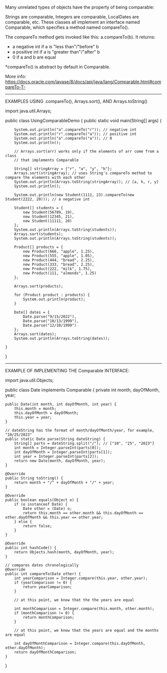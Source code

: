 Many unrelated types of objects have the property of being comparable:

Strings are comparable, Integers are comparable, LocalDates are comparable, etc.
These classes all implement an interface named Comparable, which specifies a method named compareTo().

The compareTo method gets invoked like this: a.compareTo(b). It returns:
- a negative int if a is "less than"/"before" b
- a positive int if a is "greater than"/"after" b
- 0 if a and b are equal

*compareTo() is abstract by default in Comparable.

More info:
https://docs.oracle.com/javase/8/docs/api/java/lang/Comparable.html#compareTo-T- 


***********************************************************************************************


EXAMPLES USING .compareTo(), Arrays.sort(), AND Arrays.toString()


import java.util.Arrays;

public class UsingComparableDemo {
    public static void main(String[] args) {

        System.out.println("a".compareTo("r")); // negative int
        System.out.println("r".compareTo("a")); // positive int
        System.out.println("a".compareTo("a")); // 0
        System.out.println();

        // Arrays.sort(arr) works only if the elements of arr come from a class
        // that implements Comparable

        String[] stringArray = {"r", "a", "y", "h"};
        Arrays.sort(stringArray); // uses String's compareTo method to compare the elements with each other
        System.out.println(Arrays.toString(stringArray)); // [a, h, r, y]
        System.out.println();

        System.out.println(new Student(1111, 23).compareTo(new Student(2222, 20))); // a negative int

        Student[] students = {
            new Student(56789, 19),
            new Student(12345, 21),
            new Student(11111, 20)
        };
        System.out.println(Arrays.toString(students));
        Arrays.sort(students);
        System.out.println(Arrays.toString(students));

        Product[] products = {
            new Product(666, "apple", 1.25),
            new Product(555, "apple", 1.05),
            new Product(444, "bread", 2.25),
            new Product(333, "bread", 2.25),
            new Product(222, "milk", 1.75),
            new Product(111, "almonds", 1.25)
        };

        Arrays.sort(products);

        for (Product product : products) {
            System.out.println(product);
        }

        Date[] dates = {
            Date.parse("9/15/2022"),
            Date.parse("10/13/1999"),
            Date.parse("12/10/1999")
        };
        Arrays.sort(dates);
        System.out.println(Arrays.toString(dates));

    }
}


***********************************************************************************************


EXAMPLE OF IMPLEMENTING THE Comparable INTERFACE:


import java.util.Objects;

public class Date implements Comparable<Date> {
    private int month, dayOfMonth, year;

    public Date(int month, int dayOfMonth, int year) {
        this.month = month;
        this.dayOfMonth = dayOfMonth;
        this.year = year;
    }

    // dateString has the format of month/dayOfMonth/year, for example, "10/25/2023"
    public static Date parse(String dateString) {
        String[] parts = dateString.split("/"); // ["10", "25", "2023"]
        int month = Integer.parseInt(parts[0]);
        int dayOfMonth = Integer.parseInt(parts[1]);
        int year = Integer.parseInt(parts[2]);
        return new Date(month, dayOfMonth, year);
    }

    @Override
    public String toString() {
        return month + "/" + dayOfMonth + "/" + year;
    }

    @Override
    public boolean equals(Object o) {
        if (o instanceof Date) {
            Date other = (Date) o;
            return this.month == other.month && this.dayOfMonth == other.dayOfMonth && this.year == other.year;
        } else {
            return false;
        }
    }

    @Override
    public int hashCode() {
        return Objects.hash(month, dayOfMonth, year);
    }

    // compares dates chronologically
    @Override
    public int compareTo(Date other) {
        int yearComparison = Integer.compare(this.year, other.year);
        if (yearComparison != 0) {
            return yearComparison;
        }

        // at this point, we know that the the years are equal

        int monthComparison = Integer.compare(this.month, other.month);
        if (monthComparison != 0) {
            return monthComparison;
        }

        // at this point, we know that the years are equal and the months are equal

        int dayOfMonthComparison = Integer.compare(this.dayOfMonth, other.dayOfMonth);
        return dayOfMonthComparison;
    }
}
